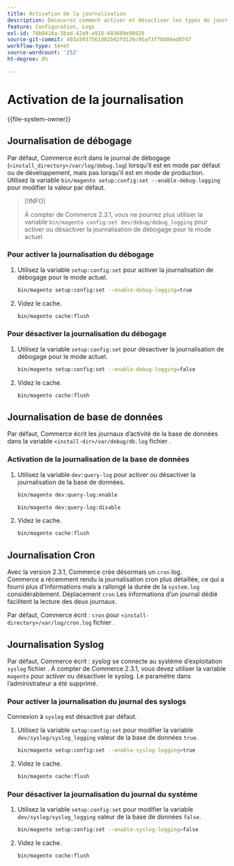 ```yaml
---
title: Activation de la journalisation
description: Découvrez comment activer et désactiver les types de journalisation.
feature: Configuration, Logs
exl-id: 78b0416a-5bad-42a9-a918-603600e98928
source-git-commit: 403a5937561d82b02fd126c95af3f70b0ded0747
workflow-type: tm+mt
source-wordcount: '252'
ht-degree: 0%

---
```


# Activation de la journalisation

{{file-system-owner}}

## Journalisation de débogage

Par défaut, Commerce écrit dans le journal de débogage (`<install_directory>/var/log/debug.log`) lorsqu’il est en mode par défaut ou de développement, mais pas lorsqu’il est en mode de production. Utilisez la variable `bin/magento setup:config:set --enable-debug-logging` pour modifier la valeur par défaut.

>[!INFO]
>
>À compter de Commerce 2.3.1, vous ne pourrez plus utiliser la variable `bin/magento config:set dev/debug/debug_logging` pour activer ou désactiver la journalisation de débogage pour le mode actuel.

### Pour activer la journalisation du débogage

1. Utilisez la variable `setup:config:set` pour activer la journalisation de débogage pour le mode actuel.

   ```bash
   bin/magento setup:config:set --enable-debug-logging=true
   ```

1. Videz le cache.

   ```bash
   bin/magento cache:flush
   ```

### Pour désactiver la journalisation du débogage

1. Utilisez la variable `setup:config:set` pour désactiver la journalisation de débogage pour le mode actuel.

   ```bash
   bin/magento setup:config:set --enable-debug-logging=false
   ```

1. Videz le cache.

   ```bash
   bin/magento cache:flush
   ```

## Journalisation de base de données

Par défaut, Commerce écrit les journaux d’activité de la base de données dans la variable `<install-dir>/var/debug/db.log` fichier .

### Activation de la journalisation de la base de données

1. Utilisez la variable `dev:query-log` pour activer ou désactiver la journalisation de la base de données.

   ```bash
   bin/magento dev:query-log:enable
   ```

   ```bash
   bin/magento dev:query-log:disable
   ```

1. Videz le cache.

   ```bash
   bin/magento cache:flush
   ```

## Journalisation Cron

Avec la version 2.3.1, Commerce crée désormais un `cron` log. \
Commerce a récemment rendu la journalisation cron plus détaillée, ce qui a fourni plus d’informations mais a rallongé la durée de la `system.log` considérablement.
Déplacement `cron` Les informations d’un journal dédié facilitent la lecture des deux journaux.

Par défaut, Commerce écrit : `cron` pour `<install-directory>/var/log/cron.log` fichier .

## Journalisation Syslog

Par défaut, Commerce écrit : _syslog_ se connecte au système d’exploitation `syslog` fichier .
À compter de Commerce 2.3.1, vous devez utiliser la variable `magento` pour activer ou désactiver le syslog.
Le paramètre dans l’administrateur a été supprimé.

### Pour activer la journalisation du journal des syslogs

Connexion à `syslog` est désactivé par défaut.

1. Utilisez la variable `setup:config:set` pour modifier la variable `dev/syslog/syslog_logging` valeur de la base de données `true`.

   ```bash
   bin/magento setup:config:set --enable-syslog-logging=true
   ```

1. Videz le cache.

   ```bash
   bin/magento cache:flush
   ```

### Pour désactiver la journalisation du journal du système

1. Utilisez la variable `setup:config:set` pour modifier la variable `dev/syslog/syslog_logging` valeur de la base de données `false`.

   ```bash
   bin/magento setup:config:set --enable-syslog-logging=false
   ```

1. Videz le cache.

   ```bash
   bin/magento cache:flush
   ```
